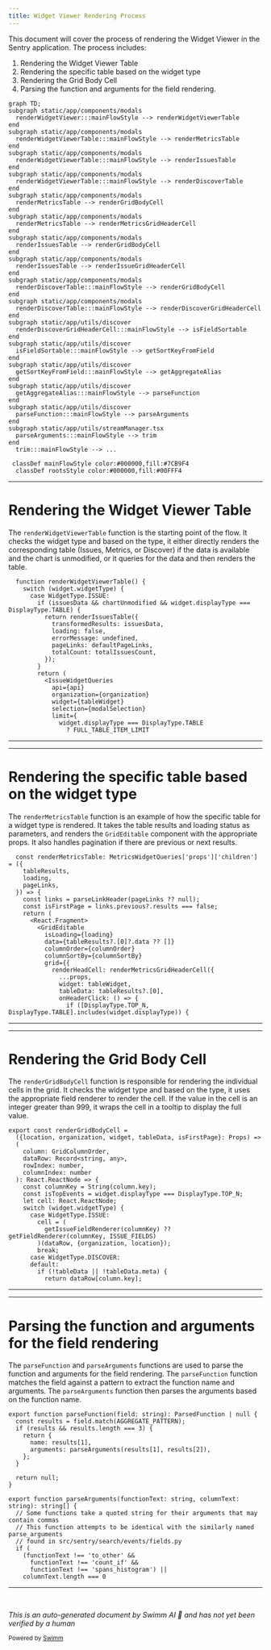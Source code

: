 ```yaml
---
title: Widget Viewer Rendering Process
---
```

This document will cover the process of rendering the Widget Viewer in the Sentry application. The process includes:

1. Rendering the Widget Viewer Table
2. Rendering the specific table based on the widget type
3. Rendering the Grid Body Cell
4. Parsing the function and arguments for the field rendering.

```mermaid
graph TD;
subgraph static/app/components/modals
  renderWidgetViewer:::mainFlowStyle --> renderWidgetViewerTable
end
subgraph static/app/components/modals
  renderWidgetViewerTable:::mainFlowStyle --> renderMetricsTable
end
subgraph static/app/components/modals
  renderWidgetViewerTable:::mainFlowStyle --> renderIssuesTable
end
subgraph static/app/components/modals
  renderWidgetViewerTable:::mainFlowStyle --> renderDiscoverTable
end
subgraph static/app/components/modals
  renderMetricsTable --> renderGridBodyCell
end
subgraph static/app/components/modals
  renderMetricsTable --> renderMetricsGridHeaderCell
end
subgraph static/app/components/modals
  renderIssuesTable --> renderGridBodyCell
end
subgraph static/app/components/modals
  renderIssuesTable --> renderIssueGridHeaderCell
end
subgraph static/app/components/modals
  renderDiscoverTable:::mainFlowStyle --> renderGridBodyCell
end
subgraph static/app/components/modals
  renderDiscoverTable:::mainFlowStyle --> renderDiscoverGridHeaderCell
end
subgraph static/app/utils/discover
  renderDiscoverGridHeaderCell:::mainFlowStyle --> isFieldSortable
end
subgraph static/app/utils/discover
  isFieldSortable:::mainFlowStyle --> getSortKeyFromField
end
subgraph static/app/utils/discover
  getSortKeyFromField:::mainFlowStyle --> getAggregateAlias
end
subgraph static/app/utils/discover
  getAggregateAlias:::mainFlowStyle --> parseFunction
end
subgraph static/app/utils/discover
  parseFunction:::mainFlowStyle --> parseArguments
end
subgraph static/app/utils/streamManager.tsx
  parseArguments:::mainFlowStyle --> trim
end
  trim:::mainFlowStyle --> ...

 classDef mainFlowStyle color:#000000,fill:#7CB9F4
  classDef rootsStyle color:#000000,fill:#00FFF4
```

<SwmSnippet path="/static/app/components/modals/widgetViewerModal.tsx" line="600">

---

# Rendering the Widget Viewer Table

The `renderWidgetViewerTable` function is the starting point of the flow. It checks the widget type and based on the type, it either directly renders the corresponding table (Issues, Metrics, or Discover) if the data is available and the chart is unmodified, or it queries for the data and then renders the table.

```tsx
  function renderWidgetViewerTable() {
    switch (widget.widgetType) {
      case WidgetType.ISSUE:
        if (issuesData && chartUnmodified && widget.displayType === DisplayType.TABLE) {
          return renderIssuesTable({
            transformedResults: issuesData,
            loading: false,
            errorMessage: undefined,
            pageLinks: defaultPageLinks,
            totalCount: totalIssuesCount,
          });
        }
        return (
          <IssueWidgetQueries
            api={api}
            organization={organization}
            widget={tableWidget}
            selection={modalSelection}
            limit={
              widget.displayType === DisplayType.TABLE
                ? FULL_TABLE_ITEM_LIMIT
```

---

</SwmSnippet>

<SwmSnippet path="/static/app/components/modals/widgetViewerModal.tsx" line="513">

---

# Rendering the specific table based on the widget type

The `renderMetricsTable` function is an example of how the specific table for a widget type is rendered. It takes the table results and loading status as parameters, and renders the `GridEditable` component with the appropriate props. It also handles pagination if there are previous or next results.

```tsx
  const renderMetricsTable: MetricsWidgetQueries['props']['children'] = ({
    tableResults,
    loading,
    pageLinks,
  }) => {
    const links = parseLinkHeader(pageLinks ?? null);
    const isFirstPage = links.previous?.results === false;
    return (
      <React.Fragment>
        <GridEditable
          isLoading={loading}
          data={tableResults?.[0]?.data ?? []}
          columnOrder={columnOrder}
          columnSortBy={columnSortBy}
          grid={{
            renderHeadCell: renderMetricsGridHeaderCell({
              ...props,
              widget: tableWidget,
              tableData: tableResults?.[0],
              onHeaderClick: () => {
                if ([DisplayType.TOP_N, DisplayType.TABLE].includes(widget.displayType)) {
```

---

</SwmSnippet>

<SwmSnippet path="/static/app/components/modals/widgetViewerModal/widgetViewerTableCell.tsx" line="146">

---

# Rendering the Grid Body Cell

The `renderGridBodyCell` function is responsible for rendering the individual cells in the grid. It checks the widget type and based on the type, it uses the appropriate field renderer to render the cell. If the value in the cell is an integer greater than 999, it wraps the cell in a tooltip to display the full value.

```tsx
export const renderGridBodyCell =
  ({location, organization, widget, tableData, isFirstPage}: Props) =>
  (
    column: GridColumnOrder,
    dataRow: Record<string, any>,
    rowIndex: number,
    columnIndex: number
  ): React.ReactNode => {
    const columnKey = String(column.key);
    const isTopEvents = widget.displayType === DisplayType.TOP_N;
    let cell: React.ReactNode;
    switch (widget.widgetType) {
      case WidgetType.ISSUE:
        cell = (
          getIssueFieldRenderer(columnKey) ?? getFieldRenderer(columnKey, ISSUE_FIELDS)
        )(dataRow, {organization, location});
        break;
      case WidgetType.DISCOVER:
      default:
        if (!tableData || !tableData.meta) {
          return dataRow[column.key];
```

---

</SwmSnippet>

<SwmSnippet path="/static/app/utils/discover/fields.tsx" line="821">

---

# Parsing the function and arguments for the field rendering

The `parseFunction` and `parseArguments` functions are used to parse the function and arguments for the field rendering. The `parseFunction` function matches the field against a pattern to extract the function name and arguments. The `parseArguments` function then parses the arguments based on the function name.

```tsx
export function parseFunction(field: string): ParsedFunction | null {
  const results = field.match(AGGREGATE_PATTERN);
  if (results && results.length === 3) {
    return {
      name: results[1],
      arguments: parseArguments(results[1], results[2]),
    };
  }

  return null;
}

export function parseArguments(functionText: string, columnText: string): string[] {
  // Some functions take a quoted string for their arguments that may contain commas
  // This function attempts to be identical with the similarly named parse_arguments
  // found in src/sentry/search/events/fields.py
  if (
    (functionText !== 'to_other' &&
      functionText !== 'count_if' &&
      functionText !== 'spans_histogram') ||
    columnText.length === 0
```

---

</SwmSnippet>

&nbsp;

*This is an auto-generated document by Swimm AI 🌊 and has not yet been verified by a human*

<SwmMeta version="3.0.0" repo-id="Z2l0aHViJTNBJTNBZGVtby1zZW50cnklM0ElM0Fzd2ltbWlv" repo-name="demo-sentry"><sup>Powered by [Swimm](/)</sup></SwmMeta>
